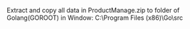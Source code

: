 Extract and copy all data in ProductManage.zip to folder of Golang(GOROOT) in Window: C:\Program Files (x86)\Go\src